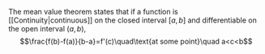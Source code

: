 The mean value theorem states that if a function is [[Continuity|continuous]] on the closed interval $[a, b]$ and differentiable on the open interval $(a, b)$, 
$$\frac{f(b)-f(a)}{b-a}=f'(c)\quad\text{at some point}\quad a<c<b$$
